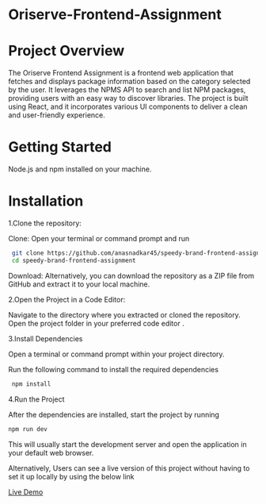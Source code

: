 # Oriserve-Frontend-Assignment

# Project Overview

The Oriserve Frontend Assignment is a frontend web application that fetches and displays package information based on the category selected by the user. It leverages the NPMS API to search and list NPM packages, providing users with an easy way to discover libraries. The project is built using React, and it incorporates various UI components to deliver a clean and user-friendly experience.

# Getting Started
Node.js and npm installed on your machine.

# Installation

1.Clone the repository:

Clone: Open your terminal or command prompt and run

  ```bash
   git clone https://github.com/anasnadkar45/speedy-brand-frontend-assignment.git
   cd speedy-brand-frontend-assignment
```

Download: Alternatively, you can download the repository as a ZIP file from GitHub and extract it to your local machine.

2.Open the Project in a Code Editor:

 Navigate to the directory where you extracted or cloned the repository.
 Open the project folder in your preferred code editor .

3.Install Dependencies

 Open a terminal or command prompt within your project directory.

 Run the following command to install the required dependencies

 ```bash
  npm install
```

4.Run the Project

 After the dependencies are installed, start the project by running

 ```bash
npm run dev
```
This will usually start the development server and open the application in your default web browser.


Alternatively, Users can see a live version of this project without having to set it up locally by using the below link

[Live Demo](https://speedy-brand-frontend-assignment.vercel.app/)
